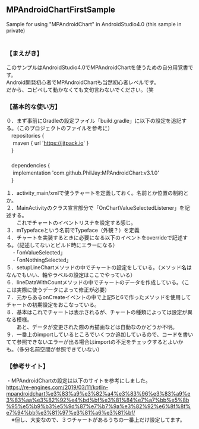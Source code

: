 ## MPAndroidChartFirstSample
Sample for using "MPAndroidChart" in AndroidStudio4.0 (this sample in private)  
<br />  
  
  
### 【まえがき】
 このサンプルはAndroidStudio4.0でMPAndroidChartを使うための自分用覚書です。  
 Android開発初心者でMPAndroidChartも当然初心者レベルです。  
 だから、コピペして動かなくても文句言わないでください。（笑  
  
  
### 【基本的な使い方】  
  ０．まず事前にGradleの設定ファイル「build.gradle」に以下の設定を追記する。（このプロジェクトのファイルを参考に）  
  　repositories {  
  　  maven { url 'https://jitpack.io' }  
  　}  
  　  
  　dependencies {  
  　   implementation 'com.github.PhilJay:MPAndroidChart:v3.1.0'  
  　}  
  
  １．activity_main/xmlで使うチャートを定義しておく。名前とか位置の制約とか。  
  ２．MainActivityのクラス宣言部分で「OnChartValueSelectedListener」を記述する。  
  　　これでチャートのイベントリスナを設定する感じ。  
  ３．mTypefaceという名前でTypeface（外観？）を定義  
  ４．チャートを実装するときに必要になる以下のイベントをoverrideで記述する。（記述してないとビルド時にエラーになる）  
  　・「onValueSelected」  
  　・「onNothingSelected」  
  ５．setupLineChartメソッドの中でチャートの設定をしている。（メソッド名はなんでもいい、軸やラベルの設定はここでやっている）  
  ６．lineDataWithCountメソッドの中でチャートのデータを作成している。（ここは実際に使うデータによって修正が必要）  
  ７．元からあるonCreateイベントの中で上記5と6で作ったメソッドを使用してチャートの初期設定をおこなっている。  
  ８．基本はこれでチャートは表示されるが、チャートの種類によっては設定が異なる模様。  
  　　あと、データが変更された際の再描画などは自動なのかどうか不明。  
  ９．一番上のimportしているところでいくつか追加しているので、コードを書いてて参照できないエラーが出る場合はimportの不足をチェックするとよいかも。（多分名前空間が参照できていない）  
   
  
### 【参考サイト】  
 ・MPAndroidChartの設定は以下のサイトを参考にしました。  
  https://re-engines.com/2019/03/11/kotlin-mpandroidchart%e3%83%a9%e3%82%a4%e3%83%96%e3%83%a9%e3%83%aa%e3%82%92%e4%bd%bf%e3%81%84%e7%a7%bb%e5%8b%95%e5%b9%b3%e5%9d%87%e7%b7%9a%e3%82%92%e6%8f%8f%e7%94%bb%e3%81%97%e3%81%a6%e3%81%bf/  
 　※但し、大変なので、３つチャートがあるうちの一番上だけ設定してます。  

